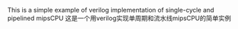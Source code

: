 This is a simple example of verilog implementation of single-cycle and pipelined mipsCPU
这是一个用verilog实现单周期和流水线mipsCPU的简单实例
